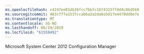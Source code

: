 ```yaml
---
ms.openlocfilehash: c4247ee81db26fcc7bbfc1674315ff4d4c8bd569
ms.sourcegitcommit: 483c777a1537ccab6a2a2da6a5d1fe4470dd0e7e
ms.translationtype: MT
ms.contentlocale: nb-NO
ms.lasthandoff: 06/19/2019
ms.locfileid: "61559492"
---
```

Microsoft System Center 2012 Configuration Manager